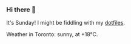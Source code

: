 ### Hi there :wave:

It's Sunday! I might be fiddling with my [dotfiles](https://github.com/bewuethr/dotfiles).

Weather in Toronto: sunny, at +18°C.

